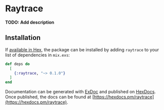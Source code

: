 # Raytrace

**TODO: Add description**

## Installation

If [available in Hex](https://hex.pm/docs/publish), the package can be installed
by adding `raytrace` to your list of dependencies in `mix.exs`:

```elixir
def deps do
  [
    {:raytrace, "~> 0.1.0"}
  ]
end
```

Documentation can be generated with [ExDoc](https://github.com/elixir-lang/ex_doc)
and published on [HexDocs](https://hexdocs.pm). Once published, the docs can
be found at [https://hexdocs.pm/raytrace](https://hexdocs.pm/raytrace).

